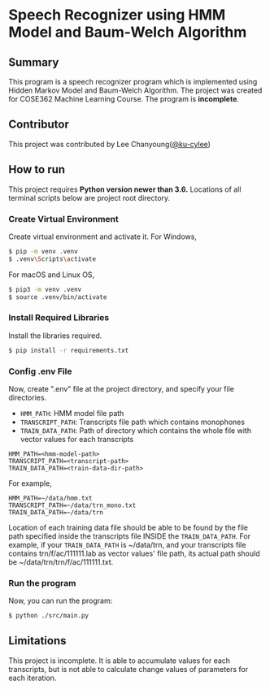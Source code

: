 # Speech Recognizer using HMM Model and Baum-Welch Algorithm

## Summary

This program is a speech recognizer program which is implemented using Hidden Markov Model and Baum-Welch Algorithm. The project was created for COSE362 Machine Learning Course. The program is **incomplete**. 

## Contributor

This project was contributed by Lee Chanyoung([@ku-cylee](https://github.com/ku-cylee/))

## How to run

This project requires **Python version newer than 3.6.** Locations of all terminal scripts below are project root directory.

### Create Virtual Environment

Create virtual environment and activate it. For Windows,
```sh
$ pip -m venv .venv
$ .venv\Scripts\activate
```

For macOS and Linux OS,
```sh
$ pip3 -m venv .venv
$ source .venv/bin/activate
```

### Install Required Libraries

Install the libraries required.
```sh
$ pip install -r requirements.txt
```

### Config .env File

Now, create ".env" file at the project directory, and specify your file directories.

* `HMM_PATH`: HMM model file path
* `TRANSCRIPT_PATH`: Transcripts file path which contains monophones
* `TRAIN_DATA_PATH`: Path of directory which contains the whole file with vector values for each transcripts

```plain
HMM_PATH=<hmm-model-path>
TRANSCRIPT_PATH=<transcript-path>
TRAIN_DATA_PATH=<train-data-dir-path>
```

For example,
```plain
HMM_PATH=~/data/hmm.txt
TRANSCRIPT_PATH=~/data/trn_mono.txt
TRAIN_DATA_PATH=~/data/trn
```

Location of each training data file should be able to be found by the file path specified inside the transcripts file INSIDE the `TRAIN_DATA_PATH`. For example, if your `TRAIN_DATA_PATH` is ~/data/trn, and your transcripts file contains trn/f/ac/111111.lab as vector values' file path, its actual path should be ~/data/trn/trn/f/ac/111111.txt.

### Run the program

Now, you can run the program:
```sh
$ python ./src/main.py
```

## Limitations

This project is incomplete. It is able to accumulate values for each transcripts, but is not able to calculate change values of parameters for each iteration. 

